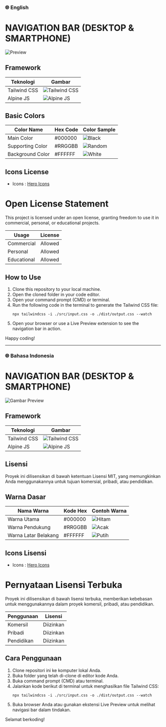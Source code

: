 ### 🌐 English
# NAVIGATION BAR (DESKTOP & SMARTPHONE)

![Preview](https://github.com/yorisofficial/Plugin_widget/blob/main/All_Navbar/navbar_bottom_v2/img/Preview.png)

## Framework

| Teknologi        | Gambar                                                |
|------------------|------------------------------------------------------|
| Tailwind CSS     | ![Tailwind CSS](https://avatars.githubusercontent.com/u/67109815?s=40) |
| Alpine JS        | ![Alpine JS](https://avatars.githubusercontent.com/u/59030169?s=40) |

## Basic Colors

| Color Name         | Hex Code   | Color Sample   |
|--------------------|------------|----------------|
| Main Color         | #000000    | ![Black](https://via.placeholder.com/20/000000?text=+)     |
| Supporting Color   | #RRGGBB    | ![Random](https://via.placeholder.com/20/RRGGBB?text=+)    |
| Background Color   | #FFFFFF    | ![White](https://via.placeholder.com/20/FFFFFF?text=+)     |


## Icons License
- Icons : <a href="https://heroicons.com/">Hero Icons</a>

# Open License Statement

This project is licensed under an open license, granting freedom to use it in commercial, personal, or educational projects.

| Usage         | License  |
|---------------|----------|
| Commercial    | Allowed  |
| Personal      | Allowed  |
| Educational   | Allowed  |

## How to Use

1. Clone this repository to your local machine.
2. Open the cloned folder in your code editor.
3. Open your command prompt (CMD) or terminal.
4. Run the following code in the terminal to generate the Tailwind CSS file:
    ```
    npx tailwindcss -i ./src/input.css -o ./dist/output.css --watch
    ```
5. Open your browser or use a Live Preview extension to see the navigation bar in action.

Happy coding!

---------------------------------------------------------------------------------------------------------------------------

### 🌐 Bahasa Indonesia
# NAVIGATION BAR (DESKTOP & SMARTPHONE)

![Gambar Preview](https://github.com/yorisofficial/Plugin_widget/blob/main/All_Navbar/navbar_bottom_v2/img/Preview.png)

## Framework

| Teknologi        | Gambar                                                |
|------------------|------------------------------------------------------|
| Tailwind CSS     | ![Tailwind CSS](https://avatars.githubusercontent.com/u/67109815?s=40) |
| Alpine JS        | ![Alpine JS](https://avatars.githubusercontent.com/u/59030169?s=40) |




## Lisensi

Proyek ini dilisensikan di bawah ketentuan Lisensi MIT, yang memungkinkan Anda menggunakannya untuk tujuan komersial, pribadi, atau pendidikan.

## Warna Dasar

| Nama Warna         | Kode Hex   | Contoh Warna   |
|--------------------|------------|----------------|
| Warna Utama        | #000000    | ![Hitam](https://via.placeholder.com/20/000000?text=+)    |
| Warna Pendukung    | #RRGGBB    | ![Acak](https://via.placeholder.com/20/RRGGBB?text=+)      |
| Warna Latar Belakang | #FFFFFF  | ![Putih](https://via.placeholder.com/20/FFFFFF?text=+)   |


## Icons Lisensi
- Icons : <a href="https://heroicons.com/">Hero Icons</a>

# Pernyataan Lisensi Terbuka

Proyek ini dilisensikan di bawah lisensi terbuka, memberikan kebebasan untuk menggunakannya dalam proyek komersil, pribadi, atau pendidikan.

| Penggunaan    | Lisensi   |
|--------------|-----------|
| Komersil     | Diizinkan |
| Pribadi      | Diizinkan |
| Pendidikan   | Diizinkan |


## Cara Penggunaan

1. Clone repositori ini ke komputer lokal Anda.
2. Buka folder yang telah di-clone di editor kode Anda.
3. Buka command prompt (CMD) atau terminal.
4. Jalankan kode berikut di terminal untuk menghasilkan file Tailwind CSS:
    ```
    npx tailwindcss -i ./src/input.css -o ./dist/output.css --watch
    ```
5. Buka browser Anda atau gunakan ekstensi Live Preview untuk melihat navigasi bar dalam tindakan.

Selamat berkoding!

